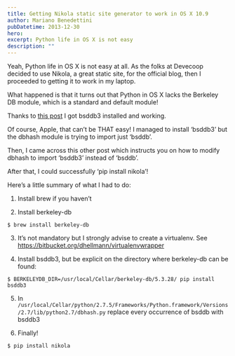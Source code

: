 ```yaml
---
title: Getting Nikola static site generator to work in OS X 10.9
author: Mariano Benedettini
pubDatetime: 2013-12-30
hero: 
excerpt: Python life in OS X is not easy 
description: ""
---
```



Yeah, Python life in OS X is not easy at all. As the folks at Devecoop decided to use Nikola, a great static site, for the official blog, then I proceeded to getting it to work in my laptop.

What happened is that it turns out that Python in OS X lacks the Berkeley DB module, which is a standard and default module!

Thanks to [this post](http://chriszf.posthaven.com/getting-berkeleydb-working-with-python-on-osx) I got bsddb3 installed and working.

Of course, Apple, that can’t be THAT easy! I managed to install ‘bsddb3’ but the dbhash module is trying to import just ‘bsddb’.

Then, I came across this other post which instructs you on how to modify dbhash to import ‘bsddb3’ instead of ‘bsddb’.

After that, I could successfully ‘pip install nikola’!

Here’s a little summary of what I had to do:

1) Install brew if you haven’t

2) Install berkeley-db
```
$ brew install berkeley-db
```
3) It’s not mandatory but I strongly advise to create a virtualenv. See https://bitbucket.org/dhellmann/virtualenvwrapper

4) Install bsddb3, but be explicit on the directory where berkeley-db can be found:
```
$ BERKELEYDB_DIR=/usr/local/Cellar/berkeley-db/5.3.28/ pip install bsddb3
```

5) In `/usr/local/Cellar/python/2.7.5/Frameworks/Python.framework/Versions/2.7/lib/python2.7/dbhash.py` replace every occurrence of bsddb with bsddb3

6) Finally!

`$ pip install nikola`


